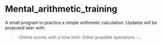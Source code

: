 # Mental_arithmetic_training
A small program to practice a simple arithmetic calculation. 
Updates will be proposed later with:
>-Online scores with a time limit
>-Other possible operations
>-...